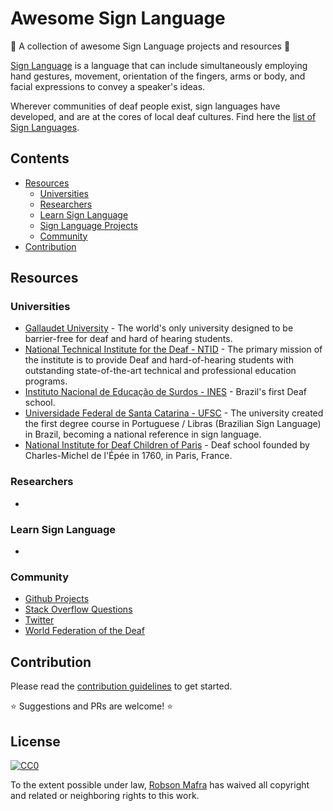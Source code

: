 # Awesome Sign Language
🙌  A collection of awesome Sign Language projects and resources 🤟

[Sign Language](https://en.wikipedia.org/wiki/Sign_language) is a language that can include simultaneously employing hand gestures, movement, orientation of the fingers, arms or body, and facial expressions to convey a speaker's ideas. 

Wherever communities of deaf people exist, sign languages have developed, and are at the cores of local deaf cultures. Find here the [list of Sign Languages](https://en.wikipedia.org/wiki/List_of_sign_languages).

## Contents

- [Resources](#resources)
	- [Universities](#universities)
	- [Researchers](#researchers)
	- [Learn Sign Language](#learn-sign-language)
	- [Sign Language Projects](#sign-language-projects)
	- [Community](#community)
- [Contribution](#contribution)


## Resources

### Universities

- [Gallaudet University](http://www.gallaudet.edu) - The world's only university designed to be barrier-free for deaf and hard of hearing students.
- [National Technical Institute for the Deaf - NTID](http://www.ntid.rit.edu) - The primary mission of the institute is to provide Deaf and hard-of-hearing students with outstanding state-of-the-art technical and professional education programs.
- [Instituto Nacional de Educação de Surdos - INES](http://www.ines.gov.br) - Brazil's first Deaf school.
- [Universidade Federal de Santa Catarina - UFSC](https://libras.ufsc.br) - The university created the first degree course in Portuguese / Libras (Brazilian Sign Language) in Brazil, becoming a national reference in sign language.
- [National Institute for Deaf Children of Paris](http://www.injs-paris.fr) -  Deaf school founded by Charles-Michel de l'Épée in 1760, in Paris, France.

### Researchers

-

### Learn Sign Language

-

### Community

- [Github Projects](https://github.com/topics/sign-language)
- [Stack Overflow Questions](https://stackoverflow.com/search?q=sign+language)
- [Twitter](https://twitter.com/search?q=sign%20language)
- [World Federation of the Deaf](https://wfdeaf.org)

## Contribution

Please read the [contribution guidelines](./contributing.md) to get started.

:star: Suggestions and PRs are welcome! :star:

## License

[![CC0](http://mirrors.creativecommons.org/presskit/buttons/88x31/svg/cc-zero.svg)](https://creativecommons.org/publicdomain/zero/1.0/)

To the extent possible under law, [Robson Mafra](https://github.com/robsonmafra) has waived all copyright and related or neighboring rights to this work.

